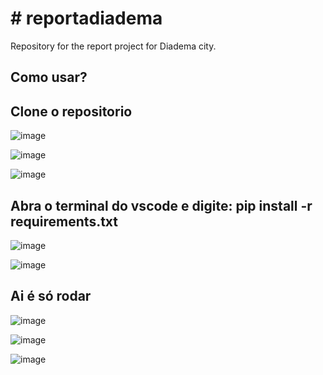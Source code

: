 <h1># reportadiadema</h1>
Repository for the report project for Diadema city.

<h2>Como usar?</h2>  

<h2>Clone o repositorio</h2>

![image](https://github.com/user-attachments/assets/4e0248d8-7837-48b3-925e-554f03406229)

![image](https://github.com/user-attachments/assets/f89b9b14-4d04-4377-b820-36994de828c7)

![image](https://github.com/user-attachments/assets/722fbf01-4438-49e5-b47f-a6171780bcf3)


<h2>Abra o terminal do vscode e digite: pip install -r requirements.txt</h2>

![image](https://github.com/user-attachments/assets/9df365d2-ee81-465b-a152-0a528a3fa050)

![image](https://github.com/user-attachments/assets/a11c6b11-b3c7-4d1c-a510-f92cbbce47f3)


<h2>Ai é só rodar</h2>

![image](https://github.com/user-attachments/assets/9981a72a-bc29-496d-a92e-6dd66b11c4b8)

![image](https://github.com/user-attachments/assets/a3b0ad31-b799-4fcb-b29b-f615b0374b46)

![image](https://github.com/user-attachments/assets/b335effd-cf75-4015-90da-fdd4447c93ac)
